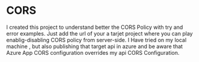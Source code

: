 # CORS
I created this project to understand better the CORS Policy with try and error examples. 
Just add the url  of your a tarjet project where you can play enablig-disabling CORS policy from server-side.
I Have tried on my local machine , but also publishing that target api in azure and be aware that Azure App CORS configuration overrides my api CORS Configuration.
